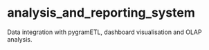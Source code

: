 # analysis_and_reporting_system
Data integration with pygramETL, dashboard visualisation and OLAP analysis.
